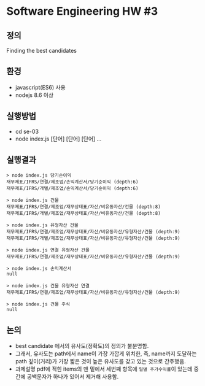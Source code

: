 # Software Engineering HW #3

## 정의
Finding the best candidates

## 환경
- javascript(ES6) 사용
- nodejs 8.6 이상

## 실행방법
- cd se-03
- node index.js [단어] [단어] [단어] ...

## 실행결과
```
> node index.js 당기순이익
재무제표/IFRS/연결/제조업/손익계산서/당기순이익 (depth:6)
재무제표/IFRS/개별/제조업/손익계산서/당기순이익 (depth:6)

> node index.js 건물
재무제표/IFRS/연결/제조업/재무상태표/자산/비유동자산/건물 (depth:8)
재무제표/IFRS/개별/제조업/재무상태표/자산/비유동자산/건물 (depth:8)

> node index.js 유형자산 건물
재무제표/IFRS/연결/제조업/재무상태표/자산/비유동자산/유형자산/건물 (depth:9)
재무제표/IFRS/개별/제조업/재무상태표/자산/비유동자산/유형자산/건물 (depth:9)

> node index.js 연결 유형자산 건물
재무제표/IFRS/연결/제조업/재무상태표/자산/비유동자산/유형자산/건물 (depth:9)

> node index.js 손익계산서
null

> node index.js 건물 유형자산 연결
재무제표/IFRS/연결/제조업/재무상태표/자산/비유동자산/유형자산/건물 (depth:9)

> node index.js 건물 주식
null
```

## 논의
- best candidate 에서의 유사도(정확도)의 정의가 불분명함.
- 그래서, 유사도는 path에서 name이 가장 가깝게 위치한, 즉, name까지 도달하는 path 깊이(거리)가 가장 짧은 것이 높은 유사도를 갖고 있는 것으로 간주했음.
- 과제설명 pdf에 적힌 items의 맨 밑에서 세번째 항목에 `일별 주가수익률`이 있는데 중간에 공백문자가 하나가 있어서 제거해 사용함.
